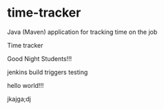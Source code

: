 # time-tracker
Java (Maven) application for tracking time on the job

Time tracker

Good Night Students!!!


jenkins build triggers testing

hello world!!!

jkajga;dj
